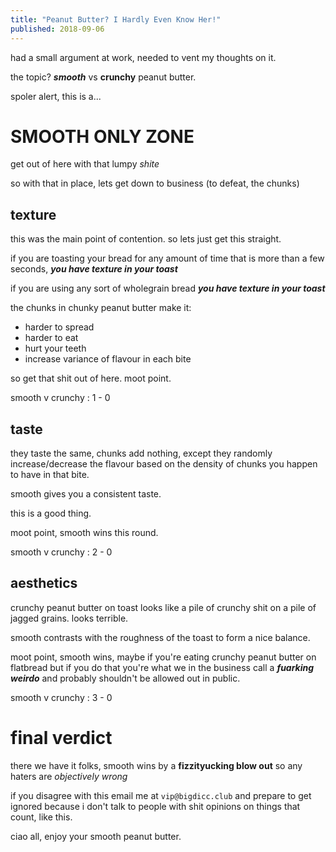```yaml
---
title: "Peanut Butter? I Hardly Even Know Her!"
published: 2018-09-06
---
```


had a small argument at work, needed to vent my thoughts on it.

the topic? ***smooth*** vs **crunchy** peanut butter.

spoler alert, this is a...

<SIRENS ALARM>

# SMOOTH ONLY ZONE #

get out of here with that lumpy *shite*

so with that in place, lets get down to business (to defeat, the chunks)

## texture

this was the main point of contention. so lets just get this straight.

if you are toasting your bread for any amount of time that is more than a few seconds, ***you have texture in your toast***

if you are using any sort of wholegrain bread ***you have texture in your toast***

the chunks in chunky peanut butter make it:

* harder to spread
* harder to eat
* hurt your teeth
* increase variance of flavour in each bite

so get that shit out of here. moot point.

smooth v crunchy : 1 - 0

## taste

they taste the same, chunks add nothing, except they randomly increase/decrease the flavour based on the density of chunks you happen to have in that bite.

smooth gives you a consistent taste.

this is a good thing.

moot point, smooth wins this round.

smooth v crunchy : 2 - 0

## aesthetics

crunchy peanut butter on toast looks like a pile of crunchy shit on a pile of jagged grains. looks terrible.

smooth contrasts with the roughness of the toast to form a nice balance.

moot point, smooth wins, maybe if you're eating crunchy peanut butter on flatbread but if you do that you're what we in the business call a ***fuarking weirdo*** and probably shouldn't be allowed out in public.

smooth v crunchy : 3 - 0

# final verdict

there we have it folks, smooth wins by a **fizzityucking blow out** so any haters are *objectively wrong*

if you disagree with this email me at `vip@bigdicc.club` and prepare to get ignored because i don't talk to people with shit opinions on things that count, like this.

ciao all, enjoy your smooth peanut butter.
